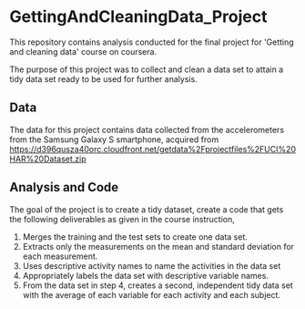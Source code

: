 # GettingAndCleaningData_Project
This repository contains analysis conducted for the final project for 'Getting and cleaning data' course on coursera.

The purpose of this project was to collect and clean a data set to attain a tidy data set ready to be used for further analysis. 

## Data
The data for this project contains data collected from the accelerometers from the Samsung Galaxy S smartphone, acquired from
https://d396qusza40orc.cloudfront.net/getdata%2Fprojectfiles%2FUCI%20HAR%20Dataset.zip

## Analysis and Code
The goal of the project is to create a tidy dataset, create a code that gets the following deliverables as given in the course instruction, 

1) Merges the training and the test sets to create one data set.
2) Extracts only the measurements on the mean and standard deviation for each measurement.
3) Uses descriptive activity names to name the activities in the data set
4) Appropriately labels the data set with descriptive variable names.
5) From the data set in step 4, creates a second, independent tidy data set with the average of each variable for each activity and each subject.

